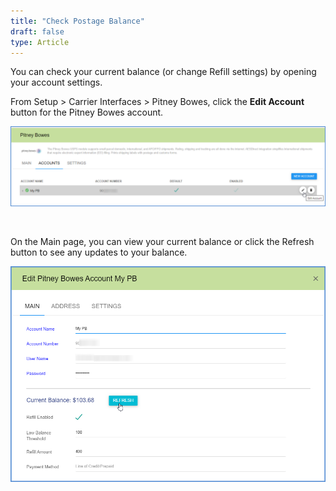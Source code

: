 ```yaml
---
title: "Check Postage Balance"
draft: false
type: Article
---
```


You can check your current balance (or change Refill settings) by opening your account settings.

From Setup > Carrier Interfaces > Pitney Bowes, click the **Edit Account** button for the Pitney Bowes account.

![](assets/images/pb-checkbalance.png)

 

On the Main page, you can view your current balance or click the Refresh button to see any updates to your balance.

![](assets/images/pb-checkbalance2-as.png)

